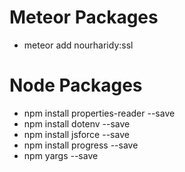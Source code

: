 # Meteor Packages
* meteor add nourharidy:ssl

# Node Packages
* npm install properties-reader --save
* npm install dotenv --save
* npm install jsforce --save
* npm install progress --save
* npm yargs --save